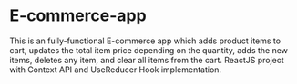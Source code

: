 # E-commerce-app
This is an fully-functional E-commerce app which adds product items to cart, updates the total item price depending on the quantity, adds the new items, deletes any item, and clear all items from the cart. ReactJS project with Context API and UseReducer Hook implementation.
